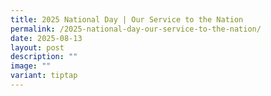 ```yaml
---
title: 2025 National Day | Our Service to the Nation
permalink: /2025-national-day-our-service-to-the-nation/
date: 2025-08-13
layout: post
description: ""
image: ""
variant: tiptap
---
```

